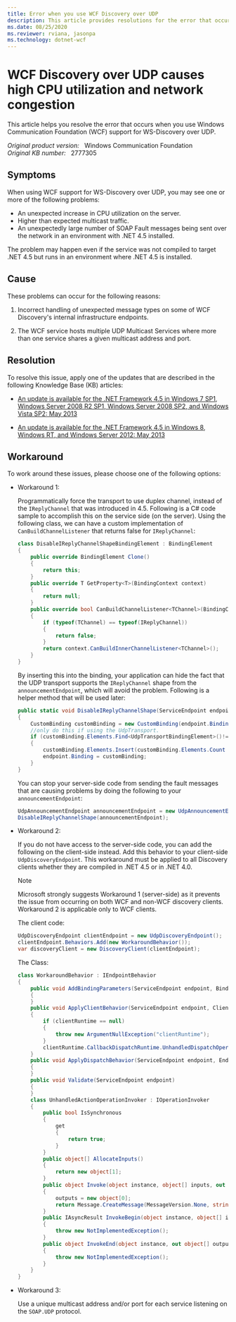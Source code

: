 ```yaml
---
title: Error when you use WCF Discovery over UDP
description: This article provides resolutions for the error that occurs when you use Windows Communication Foundation (WCF) support for WS-Discovery over UDP.
ms.date: 08/25/2020
ms.reviewer: rviana, jasonpa
ms.technology: dotnet-wcf
---
```

# WCF Discovery over UDP causes high CPU utilization and network congestion

This article helps you resolve the error that occurs when you use Windows Communication Foundation (WCF) support for WS-Discovery over UDP.

_Original product version:_ &nbsp; Windows Communication Foundation  
_Original KB number:_ &nbsp; 2777305

## Symptoms

When using WCF support for WS-Discovery over UDP, you may see one or more of the following problems:

- An unexpected increase in CPU utilization on the server.
- Higher than expected multicast traffic.
- An unexpectedly large number of SOAP Fault messages being sent over the network in an environment with .NET 4.5 installed.

The problem may happen even if the service was not compiled to target .NET 4.5 but runs in an environment where .NET 4.5 is installed.

## Cause

These problems can occur for the following reasons:

1. Incorrect handling of unexpected message types on some of WCF Discovery's internal infrastructure endpoints.

2. The WCF service hosts multiple UDP Multicast Services where more than one service shares a given multicast address and port.

## Resolution

To resolve this issue, apply one of the updates that are described in the following Knowledge Base (KB) articles:

- [An update is available for the .NET Framework 4.5 in Windows 7 SP1, Windows Server 2008 R2 SP1, Windows Server 2008 SP2, and Windows Vista SP2: May 2013](https://support.microsoft.com/help/2805226)

- [An update is available for the .NET Framework 4.5 in Windows 8, Windows RT, and Windows Server 2012: May 2013](https://support.microsoft.com/help/2805227)

## Workaround

To work around these issues, please choose one of the following options:

- Workaround 1:

    Programmatically force the transport to use duplex channel, instead of the `IReplyChannel` that was introduced in 4.5. Following is a C# code sample to accomplish this on the service side (on the server). Using the following class, we can have a custom implementation of `CanBuildChannelListener` that returns false for `IReplyChannel`:

    ```csharp
    class DisableIReplyChannelShapeBindingElement : BindingElement
    {
        public override BindingElement Clone()
        {
            return this;
        }
        public override T GetProperty<T>(BindingContext context)
        {
            return null;
        }
        public override bool CanBuildChannelListener<TChannel>(BindingContext context)
        {
            if (typeof(TChannel) == typeof(IReplyChannel))
            {
                return false;
            }
            return context.CanBuildInnerChannelListener<TChannel>();
        }
    }
    ```

    By inserting this into the binding, your application can hide the fact that the UDP transport supports the `IReplyChannel` shape from the `announcementEndpoint`, which will avoid the problem. Following is a helper method that will be used later:

    ```csharp
    public static void DisableIReplyChannelShape(ServiceEndpoint endpoint)
    {
        CustomBinding customBinding = new CustomBinding(endpoint.Binding);
        //only do this if using the UdpTransport.
        if (customBinding.Elements.Find<UdpTransportBindingElement>()!= null)
        {
            customBinding.Elements.Insert(customBinding.Elements.Count - 1, new DisableIReplyChannelShapeBindingElement());
            endpoint.Binding = customBinding;
        }
    }
    ```

    You can stop your server-side code from sending the fault messages that are causing problems by doing the following to your `announcementEndpoint`:

    ```csharp
    UdpAnnouncementEndpoint announcementEndpoint = new UdpAnnouncementEndpoint();
    DisableIReplyChannelShape(announcementEndpoint);
    ```

- Workaround 2:

    If you do not have access to the server-side code, you can add the following on the client-side instead. Add this behavior to your client-side `UdpDiscoveryEndpoint`. This workaround must be applied to all Discovery clients whether they are compiled in .NET 4.5 or in .NET 4.0.

    > [!NOTE]
    > Microsoft strongly suggests Workaround 1 (server-side) as it prevents the issue from occurring on both WCF and non-WCF discovery clients. Workaround 2 is applicable only to WCF clients.

    The client code:

    ```csharp
    UdpDiscoveryEndpoint clientEndpoint = new UdpDiscoveryEndpoint();
    clientEndpoint.Behaviors.Add(new WorkaroundBehavior());
    var discoveryClient = new DiscoveryClient(clientEndpoint);
    ```

    The Class:

    ```csharp
    class WorkaroundBehavior : IEndpointBehavior
    {
        public void AddBindingParameters(ServiceEndpoint endpoint, BindingParameterCollection bindingParameters)
        {
        }
        public void ApplyClientBehavior(ServiceEndpoint endpoint, ClientRuntime clientRuntime)
        {
            if (clientRuntime == null)
            {
                throw new ArgumentNullException("clientRuntime");
            }
            clientRuntime.CallbackDispatchRuntime.UnhandledDispatchOperation.Invoker = new UnhandledActionOperationInvoker();
        }
        public void ApplyDispatchBehavior(ServiceEndpoint endpoint, EndpointDispatcher endpointDispatcher)
        {
        }
        public void Validate(ServiceEndpoint endpoint)
        {
        }
        class UnhandledActionOperationInvoker : IOperationInvoker
        {
            public bool IsSynchronous
            {
                get
                {
                    return true;
                }
            }
            public object[] AllocateInputs()
            {
                return new object[1];
            }
            public object Invoke(object instance, object[] inputs, out object[] outputs)
            {
                outputs = new object[0];
                return Message.CreateMessage(MessageVersion.None, string.Empty);
            }
            public IAsyncResult InvokeBegin(object instance, object[] inputs, AsyncCallback callback, object state)
            {
                throw new NotImplementedException();
            }
            public object InvokeEnd(object instance, out object[] outputs, IAsyncResult result)
            {
                throw new NotImplementedException();
            }
        }
    }
    ```

- Workaround 3:

    Use a unique multicast address and/or port for each service listening on the `SOAP.UDP` protocol.
